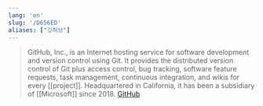```yaml
---
lang: 'en'
slug: '/D656ED'
aliases: ["깃허브"]
---
```


> GitHub, Inc., is an Internet hosting service for software development and version control using Git. It provides the distributed version control of Git plus access control, bug tracking, software feature requests, task management, continuous integration, and wikis for every [[project]]. Headquartered in California, it has been a subsidiary of [[Microsoft]] since 2018. [GitHub](https://en.wikipedia.org/wiki/GitHub)
